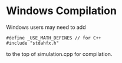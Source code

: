 # Windows Compilation
Windows users may need to add
```
#define _USE_MATH_DEFINES // for C++
#include "stdahfx.h"
```
to the top of simulation.cpp for compilation.